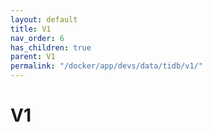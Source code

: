 ```yaml
---
layout: default
title: V1
nav_order: 6
has_children: true
parent: V1
permalink: "/docker/app/devs/data/tidb/v1/"
---
```


# V1
